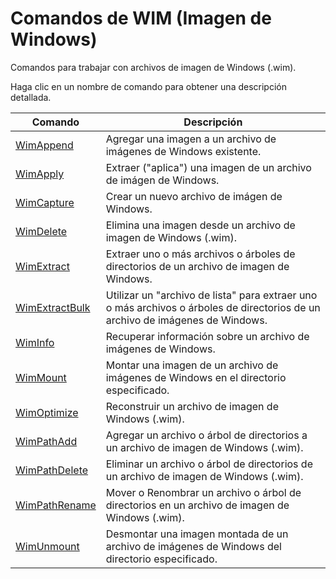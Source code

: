 # Comandos de WIM (Imagen de Windows)

Comandos para trabajar con archivos de imagen de Windows (.wim).

Haga clic en un nombre de comando para obtener una descripción detallada.

| Comando | Descripción |
| --- | --- |
| [WimAppend](./WimAppend.md) | Agregar una imagen a un archivo de imágenes de Windows existente. |
| [WimApply](./WimApply.md) | Extraer ("aplica") una imagen de un archivo de imágen de Windows. |
| [WimCapture](./WimCapture.md) | Crear un nuevo archivo de imágen de Windows. |
| [WimDelete](./WimDelete.md) | Elimina una imagen desde un archivo de imagen de Windows (.wim). |
| [WimExtract](./WimExtract.md) | Extraer uno o más archivos o árboles de directorios de un archivo de imagen de Windows. |
| [WimExtractBulk](./WimExtractBulk.md) | Utilizar un "archivo de lista" para extraer uno o más archivos o árboles de directorios de un archivo de imágenes de Windows. |
| [WimInfo](./WimInfo.md) | Recuperar información sobre un archivo de imágenes de Windows. |
| [WimMount](./WimMount.md) | Montar una imagen de un archivo de imágenes de Windows en el directorio especificado. |
| [WimOptimize](./WimOptimize.md) | Reconstruir un archivo de imagen de Windows (.wim). |
| [WimPathAdd](./WimPathAdd.md) | Agregar un archivo o árbol de directorios a un archivo de imagen de Windows (.wim). |
| [WimPathDelete](./WimPathDelete.md) |Eliminar un archivo o árbol de directorios de un archivo de imagen de Windows (.wim). |
| [WimPathRename](./WimPathRename.md) | Mover o Renombrar un archivo o árbol de directorios en un archivo de imagen de Windows (.wim). |
| [WimUnmount](./WimUnmount.md) | Desmontar una imagen montada de un archivo de imágenes de Windows del directorio especificado. |
